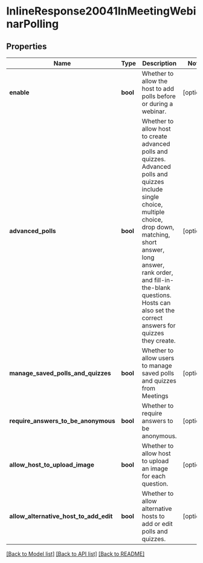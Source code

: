 # InlineResponse20041InMeetingWebinarPolling

## Properties
Name | Type | Description | Notes
------------ | ------------- | ------------- | -------------
**enable** | **bool** | Whether to allow the host to add polls before or during a webinar. | [optional] 
**advanced_polls** | **bool** | Whether to allow host to create advanced polls and quizzes. Advanced polls and quizzes include single choice, multiple choice, drop down, matching, short answer, long answer, rank order, and fill-in-the-blank questions. Hosts can also set the correct answers for quizzes they create. | [optional] 
**manage_saved_polls_and_quizzes** | **bool** | Whether to allow users to manage saved polls and quizzes from Meetings | [optional] 
**require_answers_to_be_anonymous** | **bool** | Whether to require answers to be anonymous. | [optional] 
**allow_host_to_upload_image** | **bool** | Whether to allow host to upload an image for each question. | [optional] 
**allow_alternative_host_to_add_edit** | **bool** | Whether to allow alternative hosts to add or edit polls and quizzes. | [optional] 

[[Back to Model list]](../README.md#documentation-for-models) [[Back to API list]](../README.md#documentation-for-api-endpoints) [[Back to README]](../README.md)

